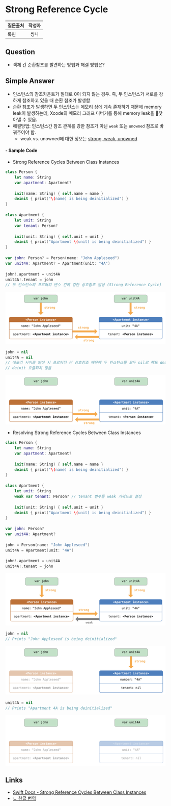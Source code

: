 # Strong Reference Cycle

| 질문출처 | 작성자 |
| :------- | :----: |
| 룩핀     |  썽니  |

## Question

- 객체 간 순환참조를 발견하는 방법과 해결 방법은?

## Simple Answer

- 인스턴스의 참조카운트가 절대로 0이 되지 않는 경우. 즉, 두 인스턴스가 서로를 강하게 참조하고 있을 때 순환 참조가 발생함
- 순환 참조가 발생하면 두 인스턴스는 메모리 상에 계속 존재하기 때문에 memory leak이 발생하는데, Xcode의 메모리 그래프 디버거를 통해 memory leak을 찾아낼 수 있음.
- 해결방법: 인스턴스간 참조 관계를 강한 참조가 아닌 `weak` 또는 `unowned` 참조로 바꿔주어야 함.
  - weak vs. unowned에 대한 정보는 [strong, weak, unowned](reference.md)

#### - Sample Code

- Strong Reference Cycles Between Class Instances

```swift
class Person {
    let name: String
    var apartment: Apartment?

    init(name: String) { self.name = name }
    deinit { print("\(name) is being deinitialized") }
}

class Apartment {
    let unit: String
    var tenant: Person?

    init(unit: String) { self.unit = unit }
    deinit { print("Apartment \(unit) is being deinitialized") }
}

var john: Person? = Person(name: "John Appleseed")
var unit4A: Apartment? = Apartment(unit: "4A")

john!.apartment = unit4A
unit4A!.tenant = john
// 두 인스턴스의 프로퍼티 변수 간에 강한 상호참조 발생 (Strong Reference Cycle)
```

![](../images/strong_ref_cycle_1.png)

```swift
john = nil
unit4A = nil
// 메모리 사이클 발생 시 프로퍼티 간 상호참조 때문에 두 인스턴스를 모두 nil로 해도 deallocation 되지 않음
// deinit 호출되지 않음
```

![](../images/strong_ref_cycle_2.png)

- Resolving Strong Reference Cycles Between Class Instances

```swift
class Person {
    let name: String
    var apartment: Apartment?

    init(name: String) { self.name = name }
    deinit { print("\(name) is being deinitialized") }
}

class Apartment {
    let unit: String
    weak var tenant: Person? // tenant 변수를 weak 키워드로 설정

    init(unit: String) { self.unit = unit }
    deinit { print("Apartment \(unit) is being deinitialized") }
}

var john: Person?
var unit4A: Apartment?

john = Person(name: "John Appleseed")
unit4A = Apartment(unit: "4A")

john!.apartment = unit4A
unit4A!.tenant = john
```

![](../images/resolving_strong_ref_cycle_1.png)

```swift
john = nil
// Prints "John Appleseed is being deinitialized"
```

![](../images/resolving_strong_ref_cycle_2.png)

```swift
unit4A = nil
// Prints "Apartment 4A is being deinitialized"
```

![](../images/resolving_strong_ref_cycle_3.png)

## Links

- [Swift Docs - Strong Reference Cycles Between Class Instances](https://docs.swift.org/swift-book/LanguageGuide/AutomaticReferenceCounting.html)
- [ㄴ 한글 번역](https://rhammer.tistory.com/139?category=553762)
